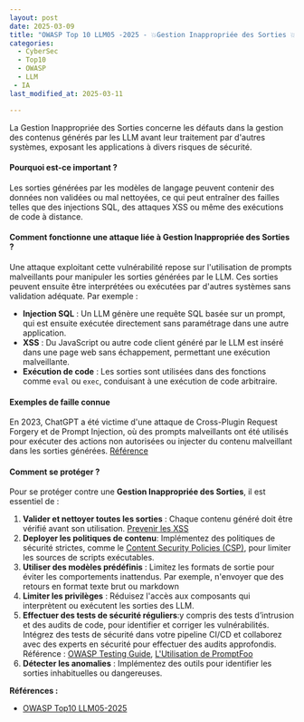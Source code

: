 ```yaml
---
layout: post
date: 2025-03-09
title: "OWASP Top 10 LLM05 -2025 - 💥Gestion Inappropriée des Sorties 💥"
categories:
  - CyberSec
  - Top10
  - OWASP
  - LLM
 - IA
last_modified_at: 2025-03-11

---
```


La Gestion Inappropriée des Sorties concerne les défauts dans la gestion des
contenus générés par les LLM avant leur traitement par d'autres systèmes, exposant les applications à divers risques de
sécurité.

#### Pourquoi est-ce important ?

Les sorties générées par les modèles de langage peuvent contenir des données non validées ou mal nettoyées, ce qui
peut entraîner des failles telles que des injections SQL, des attaques XSS ou même des exécutions de code à
distance.

#### Comment fonctionne une attaque liée à Gestion Inappropriée des Sorties ?

Une attaque exploitant cette vulnérabilité repose sur l'utilisation de prompts malveillants pour manipuler les sorties
générées par le LLM. Ces sorties peuvent ensuite être interprétées ou exécutées par d'autres systèmes sans validation
adéquate. Par exemple :

- **Injection SQL** : Un LLM génère une requête SQL basée sur un prompt, qui est ensuite exécutée directement sans
  paramétrage dans une autre application.
- **XSS** : Du JavaScript ou autre code client généré par le LLM est inséré dans une page web sans échappement,
  permettant une exécution malveillante.
- **Exécution de code** : Les sorties sont utilisées dans des fonctions comme `eval` ou `exec`, conduisant à une
  exécution de code arbitraire.

#### Exemples de faille connue

En 2023, ChatGPT a été victime d'une attaque de Cross-Plugin Request Forgery et de Prompt Injection, où des prompts
malveillants ont été utilisés pour exécuter des actions non autorisées ou injecter du contenu malveillant dans les
sorties
générées. [Référence](https://embracethered.com/blog/posts/2023/chatgpt-cross-plugin-request-forgery-and-prompt-injection./)

#### Comment se protéger ?

Pour se protéger contre une **Gestion Inappropriée des Sorties**, il est essentiel de :

1. **Valider et nettoyer toutes les sorties** : Chaque contenu généré doit être vérifié avant son
   utilisation. [Prevenir les XSS](https://cheatsheetseries.owasp.org/cheatsheets/Cross_Site_Scripting_Prevention_Cheat_Sheet.html)
2. **Deployer les politiques de contenu**: Implémentez des politiques de sécurité strictes, comme
   le [Content Security Policies (CSP)](https://cheatsheetseries.owasp.org/cheatsheets/Content_Security_Policy_Cheat_Sheet.html),
   pour limiter les sources de scripts exécutables.
3. **Utiliser des modèles prédéfinis** : Limitez les formats de sortie pour éviter les comportements inattendus. Par
   exemple, n'envoyer que des retours en format texte brut ou markdown
4. **Limiter les privilèges** : Réduisez l'accès aux composants qui interprètent ou exécutent les sorties des LLM.
5. **Effectuer des tests de sécurité réguliers**:y compris des tests d’intrusion et des audits de code, pour identifier
   et corriger les vulnérabilités. Intégrez des tests de sécurité dans votre pipeline CI/CD et collaborez avec des
   experts en sécurité pour effectuer des audits approfondis.
   Référence :  [OWASP Testing Guide](https://owasp.org/www-project-web-security-testing-guide/),
   [L'Utilisation de PromptFoo](https://www.promptfoo.dev/docs/red-team/owasp-llm-top-10/)
6. **Détecter les anomalies** : Implémentez des outils pour identifier les sorties inhabituelles ou dangereuses.

**Références :**

- [OWASP Top10 LLM05-2025](https://genai.owasp.org/llmrisk/llm052025-improper-output-handling/)
